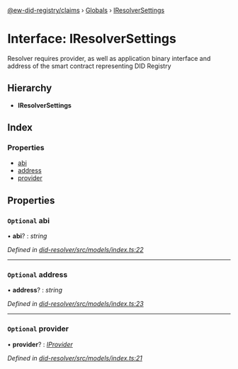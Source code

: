 [@ew-did-registry/claims](../README.md) › [Globals](../globals.md) › [IResolverSettings](iresolversettings.md)

# Interface: IResolverSettings

Resolver requires provider, as well as application binary interface and
address of the smart contract representing DID Registry

## Hierarchy

* **IResolverSettings**

## Index

### Properties

* [abi](iresolversettings.md#optional-abi)
* [address](iresolversettings.md#optional-address)
* [provider](iresolversettings.md#optional-provider)

## Properties

### `Optional` abi

• **abi**? : *string*

*Defined in [did-resolver/src/models/index.ts:22](https://github.com/energywebfoundation/ew-did-registry/blob/5d189a3/packages/did-resolver/src/models/index.ts#L22)*

___

### `Optional` address

• **address**? : *string*

*Defined in [did-resolver/src/models/index.ts:23](https://github.com/energywebfoundation/ew-did-registry/blob/5d189a3/packages/did-resolver/src/models/index.ts#L23)*

___

### `Optional` provider

• **provider**? : *[IProvider](iprovider.md)*

*Defined in [did-resolver/src/models/index.ts:21](https://github.com/energywebfoundation/ew-did-registry/blob/5d189a3/packages/did-resolver/src/models/index.ts#L21)*
